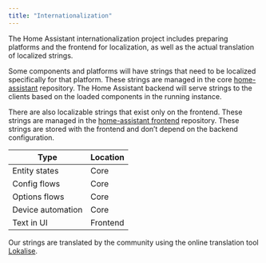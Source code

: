 ```yaml
---
title: "Internationalization"
---
```


The Home Assistant internationalization project includes preparing platforms and the frontend for localization, as well as the actual translation of localized strings.

Some components and platforms will have strings that need to be localized specifically for that platform. These strings are managed in the core [home-assistant](https://github.com/home-assistant/core) repository. The Home Assistant backend will serve strings to the clients based on the loaded components in the running instance.

There are also localizable strings that exist only on the frontend. These strings are managed in the [home-assistant frontend](https://github.com/home-assistant/frontend) repository. These strings are stored with the frontend and don’t depend on the backend configuration.

| Type              | Location |
| ----------------- | -------- |
| Entity states     | Core     |
| Config flows      | Core     |
| Options flows     | Core     |
| Device automation | Core     |
| Text in UI        | Frontend |

Our strings are translated by the community using the online translation tool [Lokalise](https://lokalise.co/).
